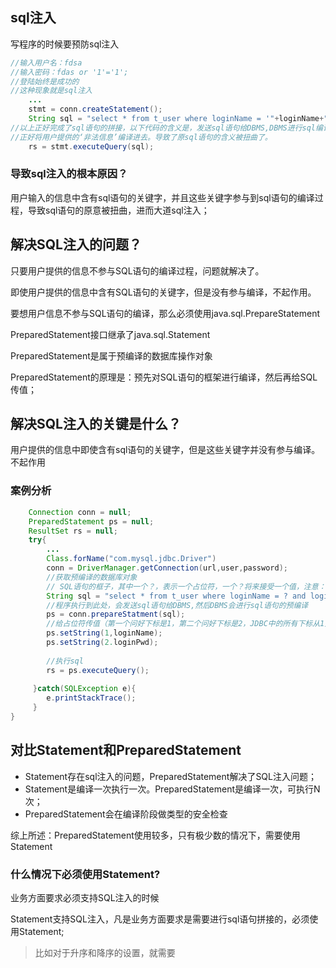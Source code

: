## sql注入

写程序的时候要预防sql注入



```java
//输入用户名：fdsa
//输入密码：fdas or '1'='1';
//登陆始终是成功的
//这种现象就是sql注入
	...
	stmt = conn.createStatement();
	String sql = "select * from t_user where loginName = '"+loginName+"' and loginPwd = '"+loginPwd+"';
//以上正好完成了sql语句的拼接，以下代码的含义是，发送sql语句给DBMS,DBMS进行sql编译。
//正好将用户提供的‘非法信息’编译进去。导致了原sql语句的含义被扭曲了。
	rs = stmt.executeQuery(sql);
```

### 导致sql注入的根本原因？

用户输入的信息中含有sql语句的关键字，并且这些关键字参与到sql语句的编译过程，导致sql语句的原意被扭曲，进而大道sql注入；

## 解决SQL注入的问题？

只要用户提供的信息不参与SQL语句的编译过程，问题就解决了。

即使用户提供的信息中含有SQL语句的关键字，但是没有参与编译，不起作用。

要想用户信息不参与SQL语句的编译，那么必须使用java.sql.PrepareStatement

PreparedStatement接口继承了java.sql.Statement

PreparedStatement是属于预编译的数据库操作对象

PreparedStatement的原理是：预先对SQL语句的框架进行编译，然后再给SQL传值；

## 解决SQL注入的关键是什么？

用户提供的信息中即使含有sql语句的关键字，但是这些关键字并没有参与编译。不起作用

### 案例分析

```java
	Connection conn = null;
	PreparedStatement ps = null;
  	ResultSet rs = null;
	try{
    	...
        Class.forName("com.mysql.jdbc.Driver")
    	conn = DriverManager.getConnection(url,user,password);
    	//获取预编译的数据库对象
    	// SQL语句的框子，其中一个？，表示一个占位符，一个？将来接受一个值，注意：占位符不能使用单引号括起来
    	String sql = "select * from t_user where loginName = ? and loginPwd = ?";
        //程序执行到此处，会发送sql语句给DBMS,然后DBMS会进行sql语句的预编译
    	ps = conn.prepareStatment(sql);
        //给占位符传值（第一个问好下标是1，第二个问好下标是2，JDBC中的所有下标从1开始）
        ps.setString(1,loginName);
        ps.setString(2.loginPwd);
        
        //执行sql
        rs = ps.executeQuery();
    
     }catch(SQLException e){
    	e.printStackTrace();
     }
}
```

## 对比Statement和PreparedStatement

- Statement存在sql注入的问题，PreparedStatement解决了SQL注入问题；
- Statement是编译一次执行一次。PreparedStatement是编译一次，可执行N次；
- PreparedStatement会在编译阶段做类型的安全检查

综上所述：PreparedStatement使用较多，只有极少数的情况下，需要使用Statement

### 什么情况下必须使用Statement?

业务方面要求必须支持SQL注入的时候

Statement支持SQL注入，凡是业务方面要求是需要进行sql语句拼接的，必须使用Statement;

> 比如对于升序和降序的设置，就需要

